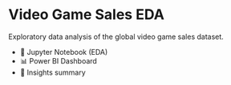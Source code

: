 # Video Game Sales EDA  
Exploratory data analysis of the global video game sales dataset.  

- 📓 Jupyter Notebook (EDA)  
- 📊 Power BI Dashboard  
- 📝 Insights summary  
